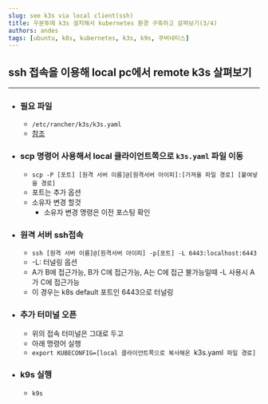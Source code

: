 ```yaml
---
slug: see k3s via local client(ssh)
title: 우분투에 k3s 설치해서 kubernetes 환경 구축하고 살펴보기(3/4)
authors: andes
tags: [ubuntu, k8s, kubernetes, k3s, k9s, 쿠버네티스]
---
```


## ssh 접속을 이용해 local pc에서 remote k3s 살펴보기

---

- ### 필요 파일

  - `/etc/rancher/k3s/k3s.yaml`
  - [참조][link]

  [link]: https://andes-noh.github.io/blog/how%20to%20install%20k9s#3-k3s-%EC%82%B4%ED%8E%B4%EB%B3%B4%EA%B8%B0 '참조'

- ### scp 명령어 사용해서 local 클라이언트쪽으로 `k3s.yaml` 파일 이동

  - `scp -P [포트] [원격 서버 이름]@[원격서버 아이피]:[가져올 파일 경로] [붙여넣을 경로]`
  - 포트는 추가 옵션
  - 소유자 변경 할것
    - 소유자 변경 명령은 이전 포스팅 확인

- ### 원격 서버 ssh접속

  - `ssh [원격 서버 이름]@[원격서버 아이피] -p[포트] -L 6443:localhost:6443`
  - -L: 터널링 옵션
  - A가 B에 접근가능, B가 C에 접근가능, A는 C에 접근 불가능일때 -L 사용시 A가 C에 접근가능
  - 이 경우는 k8s default 포트인 6443으로 터널링

- ### 추가 터미널 오픈

  - 위의 접속 터미널은 그대로 두고
  - 아래 명령어 실행
  - `export KUBECONFIG=[local 클라이언트쪽으로 복사해온 `k3s.yaml` 파일 경로]`

- ### k9s 실행
  - `k9s`
